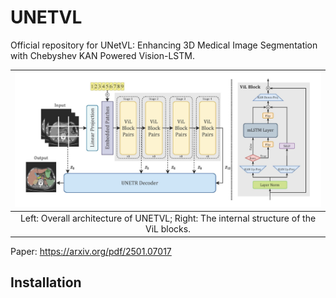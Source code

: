 # UNETVL
Official repository for UNetVL: Enhancing 3D Medical Image Segmentation with Chebyshev KAN Powered Vision-LSTM.

| ![vision-lstm](https://github.com/tgrex6/UNETVL/blob/main/figures/vision-lstm.jpg) |
|:--:|
| Left: Overall architecture of UNETVL; Right: The internal structure of the ViL blocks. |

Paper: https://arxiv.org/pdf/2501.07017

## Installation
